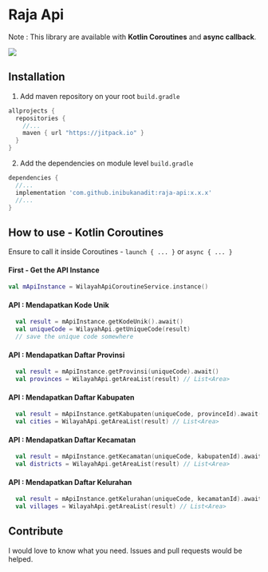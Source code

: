 # Raja Api
Note : This library are available with **Kotlin Coroutines** and **async callback**.

[![](https://jitpack.io/v/inibukanadit/raja-api.svg)](https://jitpack.io/#inibukanadit/raja-api)

## Installation
1. Add maven repository on your root `build.gradle`
```gradle
allprojects {
  repositories {
    //...
    maven { url "https://jitpack.io" }
  }
}
```
2. Add the dependencies on module level `build.gradle`
```gradle
dependencies {
  //...
  implementation 'com.github.inibukanadit:raja-api:x.x.x'
  //...
}
```

## How to use - Kotlin Coroutines

Ensure to call it inside Coroutines - `launch { ... }` or `async { ... }`

#### First - Get the API Instance
```kotlin
val mApiInstance = WilayahApiCoroutineService.instance()
```

#### API : Mendapatkan Kode Unik
```kotlin
  val result = mApiInstance.getKodeUnik().await()
  val uniqueCode = WilayahApi.getUniqueCode(result)
  // save the unique code somewhere
```

#### API : Mendapatkan Daftar Provinsi
```kotlin
  val result = mApiInstance.getProvinsi(uniqueCode).await()
  val provinces = WilayahApi.getAreaList(result) // List<Area>
```

#### API : Mendapatkan Daftar Kabupaten
```kotlin
  val result = mApiInstance.getKabupaten(uniqueCode, provinceId).await()
  val cities = WilayahApi.getAreaList(result) // List<Area>
```

#### API : Mendapatkan Daftar Kecamatan
```kotlin
  val result = mApiInstance.getKecamatan(uniqueCode, kabupatenId).await()
  val districts = WilayahApi.getAreaList(result) // List<Area>
```

#### API : Mendapatkan Daftar Kelurahan
```kotlin
  val result = mApiInstance.getKelurahan(uniqueCode, kecamatanId).await()
  val villages = WilayahApi.getAreaList(result) // List<Area>
```

## Contribute
I would love to know what you need. Issues and pull requests would be helped.
